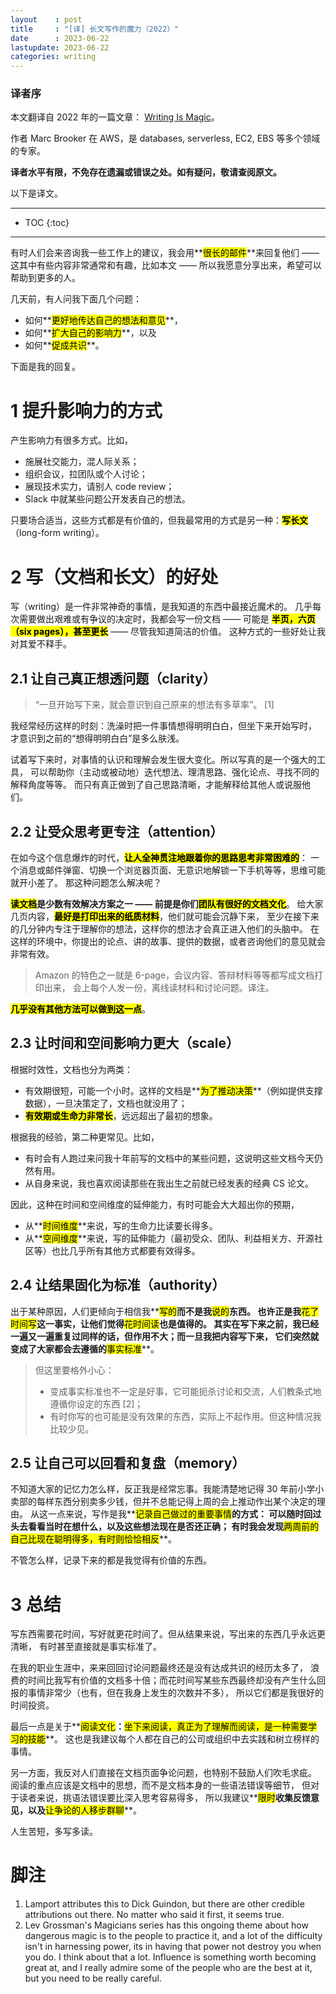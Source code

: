 ```yaml
---
layout    : post
title     : "[译] 长文写作的魔力（2022）"
date      : 2023-06-22
lastupdate: 2023-06-22
categories: writing
---
```


### 译者序

本文翻译自 2022 年的一篇文章：
[Writing Is Magic](https://brooker.co.za/blog/2022/11/08/writing.html)。

作者 Marc Brooker 在 AWS，是 databases, serverless, EC2, EBS 等多个领域的专家。

**译者水平有限，不免存在遗漏或错误之处。如有疑问，敬请查阅原文。**

以下是译文。

----

* TOC
{:toc}

----

有时人们会来咨询我一些工作上的建议，我会用**<mark>很长的邮件</mark>**来回复他们 ——
这其中有些内容非常通常和有趣，比如本文 —— 所以我愿意分享出来，希望可以帮助到更多的人。

几天前，有人问我下面几个问题：

* 如何**<mark>更好地传达自己的想法和意见</mark>**，
* 如何**<mark>扩大自己的影响力</mark>**，以及
* 如何**<mark>促成共识</mark>**。

下面是我的回复。

# 1 提升影响力的方式

产生影响力有很多方式。比如，

* 施展社交能力，混人际关系；
* 组织会议，拉团队或个人讨论；
* 展现技术实力，请别人 code review；
* Slack 中就某些问题公开发表自己的想法。

只要场合适当，这些方式都是有价值的，但我最常用的方式是另一种：**<mark>写长文</mark>**（long-form writing）。

# 2 写（文档和长文）的好处

写（writing）是一件非常神奇的事情，是我知道的东西中最接近魔术的。
几乎每次需要做出艰难或有争议的决定时，我都会写一份文档 —— 可能是
**<mark>半页，六页（six pages），甚至更长</mark>** —— 尽管我知道简洁的价值。
这种方式的一些好处让我对其爱不释手。

## 2.1 让自己真正想透问题（clarity）

> “一旦开始写下来，就会意识到自己原来的想法有多草率”。 [1]

我经常经历这样的时刻：洗澡时把一件事情想得明明白白，但坐下来开始写时，
才意识到之前的“想得明明白白”是多么肤浅。

试着写下来时，对事情的认识和理解会发生很大变化。所以写真的是一个强大的工具，
可以帮助你（主动或被动地）迭代想法、理清思路、强化论点、寻找不同的解释角度等等。
而只有真正做到了自己思路清晰，才能解释给其他人或说服他们。

## 2.2 让受众思考更专注（attention）

在如今这个信息爆炸的时代，**<mark>让人全神贯注地跟着你的思路思考非常困难的</mark>**：
一个消息或邮件弹窗、切换一个浏览器页面、无意识地解锁一下手机等等，思维可能就开小差了。
那这种问题怎么解决呢？

**<mark>读文档</mark>**是少数有效解决方案之一 —— 前提是你们**<mark>团队有很好的文档文化</mark>**。
给大家几页内容，**<mark>最好是打印出来的纸质材料</mark>**，他们就可能会沉静下来，
至少在接下来的几分钟内专注于理解你的想法，这样你的想法才会真正进入他们的头脑中。
在这样的环境中，你提出的论点、讲的故事、提供的数据，或者咨询他们的意见就会非常有效。

> Amazon 的特色之一就是 6-page，会议内容、答辩材料等等都写成文档打印出来，
> 会上每个人发一份，离线读材料和讨论问题。译注。

**<mark>几乎没有其他方法可以做到这一点</mark>**。

## 2.3 让时间和空间影响力更大（scale）

根据时效性，文档也分为两类：

* 有效期很短，可能一个小时。这样的文档是**<mark>为了推动决策</mark>**（例如提供支撑数据），一旦决策定了，文档也就没用了；
* **<mark>有效期或生命力非常长</mark>**，远远超出了最初的想象。

根据我的经验，第二种更常见。比如，

* 有时会有人跑过来问我十年前写的文档中的某些问题，这说明这些文档今天仍然有用。
* 从自身来说，我也喜欢阅读那些在我出生之前就已经发表的经典 CS 论文。

因此，这种在时间和空间维度的延伸能力，有时可能会大大超出你的预期，

* 从**<mark>时间维度</mark>**来说，写的生命力比读要长得多。
* 从**<mark>空间维度</mark>**来说，写的延伸能力（最初受众、团队、利益相关方、开源社区等）也比几乎所有其他方式都要有效得多。

## 2.4 让结果固化为标准（authority）

出于某种原因，人们更倾向于相信我**<mark>写的</mark>**而不是我**<mark>说的</mark>**东西。
也许正是我**<mark>花了时间写</mark>**这一事实，让他们觉得**<mark>花时间读</mark>**也是值得的。
其实在写下来之前，我已经一遍又一遍重复过同样的话，但作用不大；而一旦我把内容写下来，
它们突然就变成了大家都会去遵循的**<mark>事实标准</mark>**。

> 但这里要格外小心：
> * 变成事实标准也不一定是好事，它可能扼杀讨论和交流，人们教条式地遵循你设定的东西 [2]；
> * 有时你写的也可能是没有效果的东西，实际上不起作用。但这种情况我比较少见。

## 2.5 让自己可以回看和复盘（memory）

不知道大家的记忆力怎么样，反正我是经常忘事。我能清楚地记得 30
年前小学小卖部的每样东西分别卖多少钱，但并不总能记得上周的会上推动作出某个决定的理由。
从这一点来说，写作是我**<mark>记录自己做过的重要事情</mark>**的方式：
可以随时回过头去看看当时在想什么，以及这些想法现在是否还正确；
有时我会发现**<mark>两周前的自己比现在聪明得多，有时则恰恰相反</mark>**。

不管怎么样，记录下来的都是我觉得有价值的东西。

# 3 总结

写东西需要花时间，写好就更花时间了。但从结果来说，写出来的东西几乎永远更清晰，
有时甚至直接就是事实标准了。

在我的职业生涯中，来来回回讨论问题最终还是没有达成共识的经历太多了，
浪费的时间比我写有价值的文档多十倍；而花时间写某些东西最终却没有产生什么回报的事情非常少（也有，但在我身上发生的次数并不多），
所以它们都是我很好的时间投资。

最后一点是关于**<mark>阅读文化</mark>**：**<mark>坐下来阅读，真正为了理解而阅读，是一种需要学习的技能</mark>**。
这也是我建议每个人都在自己的公司或组织中去实践和树立榜样的事情。

另一方面，我反对人们直接在文档页面争论问题，也特别不鼓励人们吹毛求疵。
阅读的重点应该是文档中的思想，而不是文档本身的一些语法错误等细节，
但对于读者来说，挑语法错误要比深入思考容易得多，
所以我建议**<mark>限时</mark>**收集反馈意见，以及**<mark>让争论的人移步群聊</mark>**。

人生苦短，多写多读。

# 脚注

1. Lamport attributes this to Dick Guindon, but there are other credible
   attributions out there. No matter who said it first, it seems true.
2. Lev Grossman's Magicians series has this ongoing theme about how dangerous
   magic is to the people to practice it, and a lot of the difficulty isn't in
   harnessing power, its in having that power not destroy you when you do. I
   think about that a lot. Influence is something worth becoming great at, and
   I really admire some of the people who are the best at it, but you need to
   be really careful.
